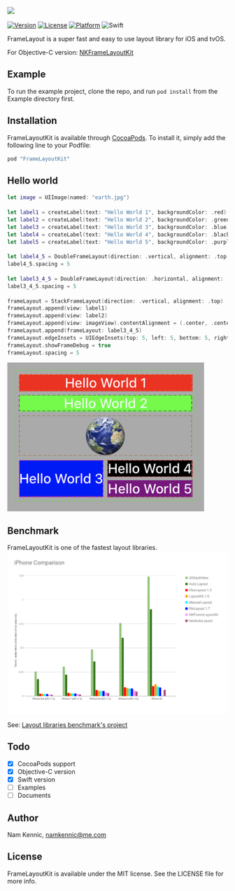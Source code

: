 ![](https://github.com/kennic/FrameLayoutKit/blob/master/banner.jpg)

[![Version](https://img.shields.io/cocoapods/v/FrameLayoutKit.svg?style=flat)](http://cocoapods.org/pods/FrameLayoutKit)
[![License](https://img.shields.io/cocoapods/l/FrameLayoutKit.svg?style=flat)](http://cocoapods.org/pods/FrameLayoutKit)
[![Platform](https://img.shields.io/cocoapods/p/FrameLayoutKit.svg?style=flat)](http://cocoapods.org/pods/FrameLayoutKit)
![Swift](https://img.shields.io/badge/%20in-swift%204.2-orange.svg)

FrameLayout is a super fast and easy to use layout library for iOS and tvOS.

For Objective-C version: [NKFrameLayoutKit](http://github.com/kennic/NKFrameLayoutKit)

## Example

To run the example project, clone the repo, and run `pod install` from the Example directory first.

## Installation

FrameLayoutKit is available through [CocoaPods](http://cocoapods.org). To install
it, simply add the following line to your Podfile:

```ruby
pod "FrameLayoutKit"
```

## Hello world

```swift
let image = UIImage(named: "earth.jpg")

let label1 = createLabel(text: "Hello World 1", backgroundColor: .red)
let label2 = createLabel(text: "Hello World 2", backgroundColor: .green)
let label3 = createLabel(text: "Hello World 3", backgroundColor: .blue)
let label4 = createLabel(text: "Hello World 4", backgroundColor: .black)
let label5 = createLabel(text: "Hello World 5", backgroundColor: .purple)

let label4_5 = DoubleFrameLayout(direction: .vertical, alignment: .top, views: [label4, label5])
label4_5.spacing = 5

let label3_4_5 = DoubleFrameLayout(direction: .horizontal, alignment: .left, views: [label3, label4_5])
label3_4_5.spacing = 5

frameLayout = StackFrameLayout(direction: .vertical, alignment: .top)
frameLayout.append(view: label1)
frameLayout.append(view: label2)
frameLayout.append(view: imageView).contentAlignment = (.center, .center)
frameLayout.append(frameLayout: label3_4_5)
frameLayout.edgeInsets = UIEdgeInsets(top: 5, left: 5, bottom: 5, right: 5)
frameLayout.showFrameDebug = true
frameLayout.spacing = 5
```
![Hello World](/helloWorld.png "Hello World")

## Benchmark
FrameLayoutKit is one of the fastest layout libraries.
![Benchmark Results](/bechmark.png "Benchmark results")

See: [Layout libraries benchmark's project](https://github.com/layoutBox/LayoutFrameworkBenchmark)

## Todo

- [x] CocoaPods support
- [x] Objective-C version
- [x] Swift version
- [ ] Examples
- [ ] Documents

## Author

Nam Kennic, namkennic@me.com

## License

FrameLayoutKit is available under the MIT license. See the LICENSE file for more info.
